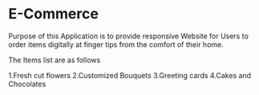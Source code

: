 # E-Commerce
Purpose of this Application is to provide responsive Website for Users to order items digitally at finger tips from the comfort of their home.

The Items list are as follows

1.Fresh cut flowers
2.Customized Bouquets
3.Greeting cards
4.Cakes and Chocolates
